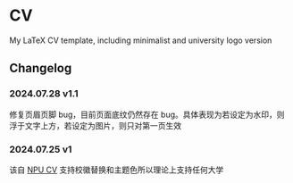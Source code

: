 # CV 
My LaTeX CV template, including minimalist and university logo version

## Changelog
### 2024.07.28 v1.1
修复页眉页脚 bug，目前页面底纹仍然存在 bug。具体表现为若设定为水印，则浮于文字上方，若设定为图片，则只对第一页生效
### 2024.07.25  v1 
该自 [NPU CV](https://www.overleaf.com/latex/templates/npu-cv/mncqzxhvfzrx) 支持校徽替换和主题色所以理论上支持任何大学

